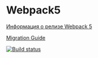 # Webpack5

[Информация о релизе Webpack 5](https://webpack.js.org/blog/2020-10-10-webpack-5-release/)

[Migration Guide](https://webpack.js.org/migrate/5/)

[![Build status](https://ci.appveyor.com/api/projects/status/4r1g2ki8mnbxgpdo?svg=true)](https://ci.appveyor.com/project/SmolenskiyAV/ahj-22-1-env)


